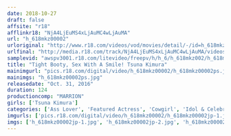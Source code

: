 ```yaml
---
date: 2018-10-27
draft: false
affsite: "r18"
afflinkr18: "NjA4LjEuMS4xLjAuMC4wLjAuMA"
url: "h_618mkz00002"
urloriginal: "http://www.r18.com/videos/vod/movies/detail/-/id=h_618mkz00002"
urlfinal: "http://media.r18.com/track/NjA4LjEuMS4xLjAuMC4wLjAuMA/videos/vod/movies/detail/-/id=h_618mkz00002"
samplevid: "awspv3001.r18.com/litevideo/freepv/h/h_6/h_618mkz002/h_618mkz002_dmb_w.mp4"
title: "Tight Booty, Sex With A Smile! Tsuna Kimura"
mainimgurl: "pics.r18.com/digital/video/h_618mkz00002/h_618mkz00002ps.jpg"
mainimgs: "h_618mkz00002ps.jpg"
releasedate: "Oct. 31, 2016"
duration: 124
productioncomp: "MARRION"
girls: ['Tsuna Kimura']
categories: ['Ass Lover', 'Featured Actress', 'Cowgirl', 'Idol & Celebrity', 'Hi-Def']
imgurls: ['pics.r18.com/digital/video/h_618mkz00002/h_618mkz00002jp-1.jpg', 'pics.r18.com/digital/video/h_618mkz00002/h_618mkz00002jp-2.jpg', 'pics.r18.com/digital/video/h_618mkz00002/h_618mkz00002jp-3.jpg', 'pics.r18.com/digital/video/h_618mkz00002/h_618mkz00002jp-4.jpg', 'pics.r18.com/digital/video/h_618mkz00002/h_618mkz00002jp-5.jpg', 'pics.r18.com/digital/video/h_618mkz00002/h_618mkz00002jp-6.jpg', 'pics.r18.com/digital/video/h_618mkz00002/h_618mkz00002jp-7.jpg', 'pics.r18.com/digital/video/h_618mkz00002/h_618mkz00002jp-8.jpg', 'pics.r18.com/digital/video/h_618mkz00002/h_618mkz00002jp-9.jpg', 'pics.r18.com/digital/video/h_618mkz00002/h_618mkz00002jp-10.jpg', 'pics.r18.com/digital/video/h_618mkz00002/h_618mkz00002jp-11.jpg', 'pics.r18.com/digital/video/h_618mkz00002/h_618mkz00002jp-12.jpg', 'pics.r18.com/digital/video/h_618mkz00002/h_618mkz00002jp-13.jpg', 'pics.r18.com/digital/video/h_618mkz00002/h_618mkz00002jp-14.jpg', 'pics.r18.com/digital/video/h_618mkz00002/h_618mkz00002jp-15.jpg', 'pics.r18.com/digital/video/h_618mkz00002/h_618mkz00002jp-16.jpg', 'pics.r18.com/digital/video/h_618mkz00002/h_618mkz00002jp-17.jpg', 'pics.r18.com/digital/video/h_618mkz00002/h_618mkz00002jp-18.jpg', 'pics.r18.com/digital/video/h_618mkz00002/h_618mkz00002jp-19.jpg', 'pics.r18.com/digital/video/h_618mkz00002/h_618mkz00002jp-20.jpg']
imgs: ['h_618mkz00002jp-1.jpg', 'h_618mkz00002jp-2.jpg', 'h_618mkz00002jp-3.jpg', 'h_618mkz00002jp-4.jpg', 'h_618mkz00002jp-5.jpg', 'h_618mkz00002jp-6.jpg', 'h_618mkz00002jp-7.jpg', 'h_618mkz00002jp-8.jpg', 'h_618mkz00002jp-9.jpg', 'h_618mkz00002jp-10.jpg', 'h_618mkz00002jp-11.jpg', 'h_618mkz00002jp-12.jpg', 'h_618mkz00002jp-13.jpg', 'h_618mkz00002jp-14.jpg', 'h_618mkz00002jp-15.jpg', 'h_618mkz00002jp-16.jpg', 'h_618mkz00002jp-17.jpg', 'h_618mkz00002jp-18.jpg', 'h_618mkz00002jp-19.jpg', 'h_618mkz00002jp-20.jpg']
---
```

